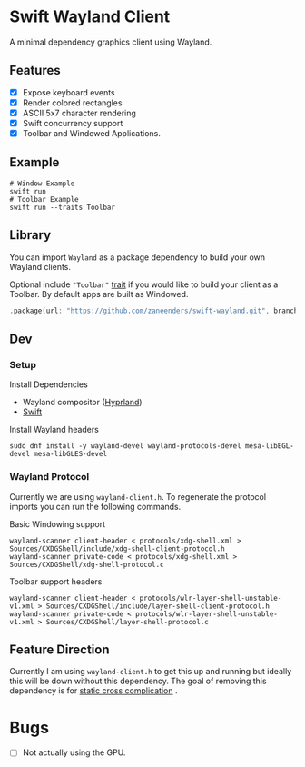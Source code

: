 # Swift Wayland Client

A minimal dependency graphics client using Wayland.

## Features

- [x] Expose keyboard events
- [x] Render colored rectangles
- [x] ASCII 5x7 character rendering
- [x] Swift concurrency support
- [x] Toolbar and Windowed Applications.

## Example

```
# Window Example
swift run
# Toolbar Example 
swift run --traits Toolbar
```

## Library

You can import `Wayland` as a package dependency to build your own Wayland 
clients.

Optional include `"Toolbar"` 
[trait](https://github.com/swiftlang/swift-evolution/blob/main/proposals/0450-swiftpm-package-traits.md)
 if you would like to build your client as a Toolbar. By default apps are built
as Windowed.

```swift
.package(url: "https://github.com/zaneenders/swift-wayland.git", branch: "main", traits: ["Toolbar"])
```

## Dev

### Setup

Install Dependencies

- Wayland compositor ([Hyprland](https://hypr.land/))
- [Swift](https://www.swift.org/install)

Install Wayland headers

```console
sudo dnf install -y wayland-devel wayland-protocols-devel mesa-libEGL-devel mesa-libGLES-devel
```

### Wayland Protocol

Currently we are using `wayland-client.h`. To regenerate the protocol imports 
you can run the following commands.

Basic Windowing support

```console
wayland-scanner client-header < protocols/xdg-shell.xml > Sources/CXDGShell/include/xdg-shell-client-protocol.h
wayland-scanner private-code < protocols/xdg-shell.xml > Sources/CXDGShell/xdg-shell-protocol.c
```

Toolbar support headers

```console
wayland-scanner client-header < protocols/wlr-layer-shell-unstable-v1.xml > Sources/CXDGShell/include/layer-shell-client-protocol.h
wayland-scanner private-code < protocols/wlr-layer-shell-unstable-v1.xml > Sources/CXDGShell/layer-shell-protocol.c
```

## Feature Direction

Currently I am using `wayland-client.h` to get this up and running but ideally 
this will be down without this dependency. The goal of removing this dependency
is for 
[static cross complication](https://www.swift.org/documentation/articles/static-linux-getting-started.html)
.

# Bugs

- [ ] Not actually using the GPU.
